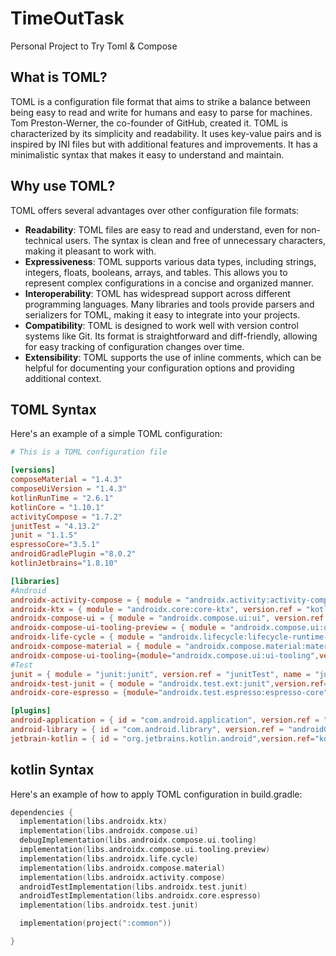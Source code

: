 # TimeOutTask
Personal Project to Try Toml &amp; Compose

## What is TOML?
TOML is a configuration file format that aims to strike a balance between being easy to read and write for humans and easy to parse for machines. Tom Preston-Werner, the co-founder of GitHub, created it.
TOML is characterized by its simplicity and readability. It uses key-value pairs and is inspired by INI files but with additional features and improvements. It has a minimalistic syntax that makes it easy to understand and maintain.

## Why use TOML?

TOML offers several advantages over other configuration file formats:

- **Readability**: TOML files are easy to read and understand, even for non-technical users. The syntax is clean and free of unnecessary characters, making it pleasant to work with.
- **Expressiveness**: TOML supports various data types, including strings, integers, floats, booleans, arrays, and tables. This allows you to represent complex configurations in a concise and organized manner.
- **Interoperability**: TOML has widespread support across different programming languages. Many libraries and tools provide parsers and serializers for TOML, making it easy to integrate into your projects.
- **Compatibility**: TOML is designed to work well with version control systems like Git. Its format is straightforward and diff-friendly, allowing for easy tracking of configuration changes over time.
- **Extensibility**: TOML supports the use of inline comments, which can be helpful for documenting your configuration options and providing additional context.

## TOML Syntax
Here's an example of a simple TOML configuration:

```toml
# This is a TOML configuration file

[versions]
composeMaterial = "1.4.3"
composeUiVersion = "1.4.3"
kotlinRunTime = "2.6.1"
kotlinCore = "1.10.1"
activityCompose = "1.7.2"
junitTest = "4.13.2"
junit = "1.1.5"
espressoCore="3.5.1"
androidGradlePlugin ="8.0.2"
kotlinJetbrains="1.8.10"

[libraries]
#Android
androidx-activity-compose = { module = "androidx.activity:activity-compose", version.ref = "activityCompose", name = "androidx-activity-compose" }
androidx-ktx = { module = "androidx.core:core-ktx", version.ref = "kotlinCore", name = "android-ktx" }
androidx-compose-ui = { module = "androidx.compose.ui:ui", version.ref = "composeUiVersion", name = "androidx-compose-ui" }
androidx-compose-ui-tooling-preview = { module = "androidx.compose.ui:ui-tooling-preview", version.ref = "composeUiVersion", name = "androidx-compose-ui-tooling-preview" }
androidx-life-cycle = { module = "androidx.lifecycle:lifecycle-runtime-ktx", version.ref = "kotlinRunTime", name = "androidx-life-cycle" }
androidx-compose-material = { module = "androidx.compose.material:material", version.ref = "composeMaterial", name = "androidx-compose-material" }
androidx-compose-ui-tooling={module="androidx.compose.ui:ui-tooling",version.ref="composeUiVersion",name = "androidx-compose-ui-tooling"}
#Test
junit = { module = "junit:junit", version.ref = "junitTest", name = "junit" }
androidx-test-junit = { module = "androidx.test.ext:junit",version.ref="junit",name="android.test.junit"}
androidx-core-espresso = {module="androidx.test.espresso:espresso-core",version.ref="espressoCore",name="espresso"}

[plugins]
android-application = { id = "com.android.application", version.ref = "androidGradlePlugin" }
android-library = { id = "com.android.library", version.ref = "androidGradlePlugin"}
jetbrain-kotlin = { id = "org.jetbrains.kotlin.android",version.ref="kotlinJetbrains"}

```

## kotlin Syntax
Here's an example of how to apply TOML configuration in build.gradle:
```kotlin
dependencies {
  implementation(libs.androidx.ktx)
  implementation(libs.androidx.compose.ui)
  debugImplementation(libs.androidx.compose.ui.tooling)
  implementation(libs.androidx.compose.ui.tooling.preview)
  implementation(libs.androidx.life.cycle)
  implementation(libs.androidx.compose.material)
  implementation(libs.androidx.activity.compose)
  androidTestImplementation(libs.androidx.test.junit)
  androidTestImplementation(libs.androidx.core.espresso)
  implementation(libs.androidx.test.junit)

  implementation(project(":common"))

}
```
